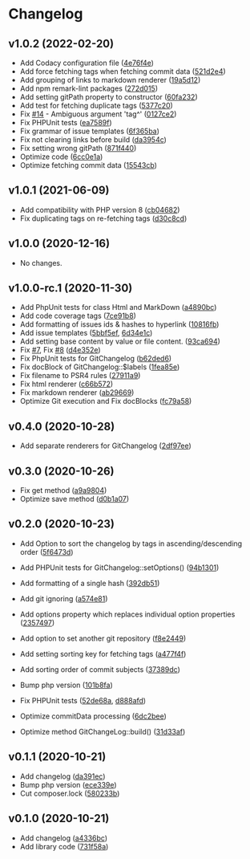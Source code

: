# Changelog

## v1.0.2 (2022-02-20)

* Add Codacy configuration file ([4e76f4e][0])
* Add force fetching tags when fetching commit data ([521d2e4][1])
* Add grouping of links to markdown renderer ([19a5d12][2])
* Add npm remark-lint packages ([272d015][3])
* Add setting gitPath property to constructor ([60fa232][4])
* Add test for fetching duplicate tags ([5377c20][5])
* Fix [#14][6] - Ambiguous argument 'tag^' ([0127ce2][7])
* Fix PHPUnit tests ([ea7589f][8])
* Fix grammar of issue templates ([6f365ba][9])
* Fix not clearing links before build ([da3954c][10])
* Fix setting wrong gitPath ([871f440][11])
* Optimize code ([6cc0e1a][12])
* Optimize fetching commit data ([15543cb][13])

## v1.0.1 (2021-06-09)

* Add compatibility with PHP version 8 ([cb04682][14])
* Fix duplicating tags on re-fetching tags ([d30c8cd][15])

## v1.0.0 (2020-12-16)

* No changes.

## v1.0.0-rc.1 (2020-11-30)

* Add PhpUnit tests for class Html and MarkDown ([a4890bc][16])
* Add code coverage tags ([7ce91b8][17])
* Add formatting of issues ids & hashes to hyperlink ([10816fb][18])
* Add issue templates ([5bbf5ef][19], [6d34e1c][20])
* Add setting base content by value or file content. ([93ca694][21])
* Fix [#7][22], Fix [#8][23] ([d4e352e][24])
* Fix PhpUnit tests for GitChangelog ([b62ded6][25])
* Fix docBlock of GitChangelog::$labels ([1fea85e][26])
* Fix filename to PSR4 rules ([27911a9][27])
* Fix html renderer ([c66b572][28])
* Fix markdown renderer ([ab29669][29])
* Optimize Git execution and Fix docBlocks ([fc79a58][30])

## v0.4.0 (2020-10-28)

* Add separate renderers for GitChangelog ([2df97ee][31])

## v0.3.0 (2020-10-26)

* Fix get method ([a9a9804][32])
* Optimize save method ([d0b1a07][33])

## v0.2.0 (2020-10-23)

* Add Option to sort the changelog by tags in ascending/descending order
([5f6473d][34])

* Add PHPUnit tests for GitChangelog::setOptions() ([94b1301][35])

* Add formatting of a single hash ([392db51][36])

* Add git ignoring ([a574e81][37])

* Add options property which replaces individual option properties
([2357497][38])

* Add option to set another git repository ([f8e2449][39])

* Add setting sorting key for fetching tags ([a477f4f][40])

* Add sorting order of commit subjects ([37389dc][41])

* Bump php version ([101b8fa][42])

* Fix PHPUnit tests ([52de68a][43], [d888afd][44])

* Optimize commitData processing ([6dc2bee][45])

* Optimize method GitChangeLog::build() ([31d33af][46])

## v0.1.1 (2020-10-21)

* Add changelog ([da391ec][47])
* Bump php version ([ece339e][48])
* Cut composer.lock ([580233b][49])

## v0.1.0 (2020-10-21)

* Add changelog ([a4336bc][50])
* Add library code ([731f58a][51])

[0]:https://github.com/DigiLive/gitChangelog/commit/4e76f4e
[1]:https://github.com/DigiLive/gitChangelog/commit/521d2e4
[2]:https://github.com/DigiLive/gitChangelog/commit/19a5d12
[3]:https://github.com/DigiLive/gitChangelog/commit/272d015
[4]:https://github.com/DigiLive/gitChangelog/commit/60fa232
[5]:https://github.com/DigiLive/gitChangelog/commit/5377c20
[6]:https://github.com/DigiLive/gitChangelog/issues/14
[7]:https://github.com/DigiLive/gitChangelog/commit/0127ce2
[8]:https://github.com/DigiLive/gitChangelog/commit/ea7589f
[9]:https://github.com/DigiLive/gitChangelog/commit/6f365ba
[10]:https://github.com/DigiLive/gitChangelog/commit/da3954c
[11]:https://github.com/DigiLive/gitChangelog/commit/871f440
[12]:https://github.com/DigiLive/gitChangelog/commit/6cc0e1a
[13]:https://github.com/DigiLive/gitChangelog/commit/15543cb
[14]:https://github.com/DigiLive/gitChangelog/commit/cb04682
[15]:https://github.com/DigiLive/gitChangelog/commit/d30c8cd
[16]:https://github.com/DigiLive/gitChangelog/commit/a4890bc
[17]:https://github.com/DigiLive/gitChangelog/commit/7ce91b8
[18]:https://github.com/DigiLive/gitChangelog/commit/10816fb
[19]:https://github.com/DigiLive/gitChangelog/commit/5bbf5ef
[20]:https://github.com/DigiLive/gitChangelog/commit/6d34e1c
[21]:https://github.com/DigiLive/gitChangelog/commit/93ca694
[22]:https://github.com/DigiLive/gitChangelog/issues/7
[23]:https://github.com/DigiLive/gitChangelog/issues/8
[24]:https://github.com/DigiLive/gitChangelog/commit/d4e352e
[25]:https://github.com/DigiLive/gitChangelog/commit/b62ded6
[26]:https://github.com/DigiLive/gitChangelog/commit/1fea85e
[27]:https://github.com/DigiLive/gitChangelog/commit/27911a9
[28]:https://github.com/DigiLive/gitChangelog/commit/c66b572
[29]:https://github.com/DigiLive/gitChangelog/commit/ab29669
[30]:https://github.com/DigiLive/gitChangelog/commit/fc79a58
[31]:https://github.com/DigiLive/gitChangelog/commit/2df97ee
[32]:https://github.com/DigiLive/gitChangelog/commit/a9a9804
[33]:https://github.com/DigiLive/gitChangelog/commit/d0b1a07
[34]:https://github.com/DigiLive/gitChangelog/commit/5f6473d
[35]:https://github.com/DigiLive/gitChangelog/commit/94b1301
[36]:https://github.com/DigiLive/gitChangelog/commit/392db51
[37]:https://github.com/DigiLive/gitChangelog/commit/a574e81
[38]:https://github.com/DigiLive/gitChangelog/commit/2357497
[39]:https://github.com/DigiLive/gitChangelog/commit/f8e2449
[40]:https://github.com/DigiLive/gitChangelog/commit/a477f4f
[41]:https://github.com/DigiLive/gitChangelog/commit/37389dc
[42]:https://github.com/DigiLive/gitChangelog/commit/101b8fa
[43]:https://github.com/DigiLive/gitChangelog/commit/52de68a
[44]:https://github.com/DigiLive/gitChangelog/commit/d888afd
[45]:https://github.com/DigiLive/gitChangelog/commit/6dc2bee
[46]:https://github.com/DigiLive/gitChangelog/commit/31d33af
[47]:https://github.com/DigiLive/gitChangelog/commit/da391ec
[48]:https://github.com/DigiLive/gitChangelog/commit/ece339e
[49]:https://github.com/DigiLive/gitChangelog/commit/580233b
[50]:https://github.com/DigiLive/gitChangelog/commit/a4336bc
[51]:https://github.com/DigiLive/gitChangelog/commit/731f58a
